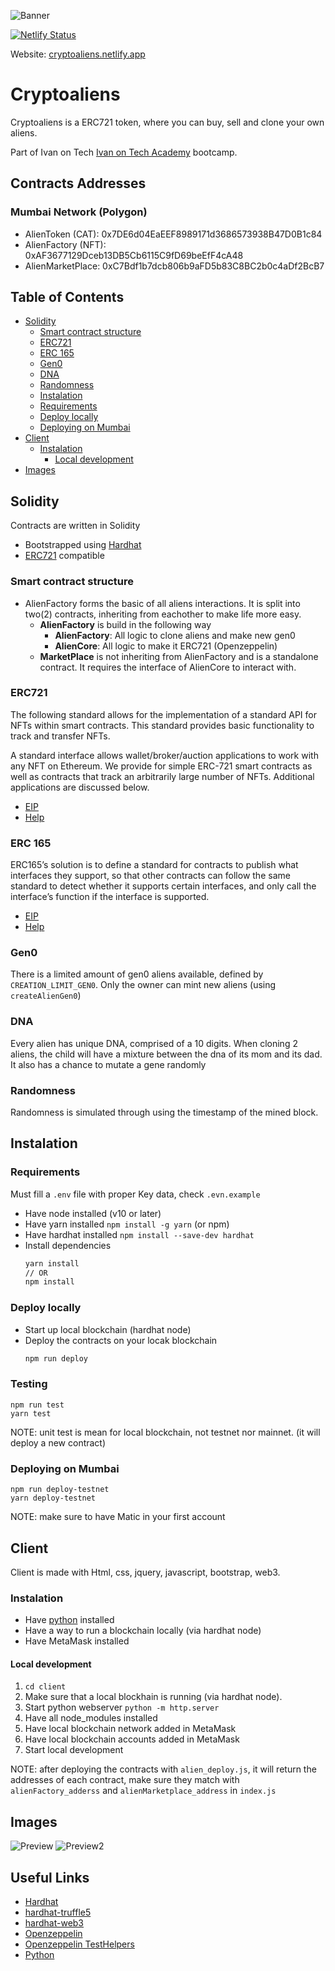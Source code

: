 ![Banner](./client/assets/images/banner.png)

[![Netlify Status](https://api.netlify.com/api/v1/badges/01e3773d-a42d-47f9-a73f-83733b1b3a75/deploy-status)](https://app.netlify.com)

Website: [cryptoaliens.netlify.app](https://cryptoaliens.netlify.app)

# Cryptoaliens
Cryptoaliens is a ERC721 token, where you can buy, sell and clone your own aliens.

Part of Ivan on Tech [Ivan on Tech Academy](https://academy.ivanontech.com/) bootcamp.
## Contracts Addresses
### Mumbai Network (Polygon)
- AlienToken (CAT): 0x7DE6d04EaEEF8989171d3686573938B47D0B1c84
- AlienFactory (NFT): 0xAF3677129Dceb13DB5Cb6115C9fD69beEfF4cA48
- AlienMarketPlace: 0xC7Bdf1b7dcb806b9aFD5b83C8BC2b0c4aDf2BcB7

## Table of Contents

- [Solidity](#solidity)
  - [Smart contract structure](#smart-contract-structure)
  - [ERC721](#erc721)
  - [ERC 165](#erc-165)
  - [Gen0](#gen0)
  - [DNA](#dna)
  - [Randomness](#randomness)
  - [Instalation](#instalation)
  - [Requirements](#requirements)
  - [Deploy locally](#deploy-locally)
  - [Deploying on Mumbai](#deploying-on-mumbai)
- [Client](#client)
  - [Instalation](#instalation-1)
    - [Local development](#local-development)
- [Images](#images)

## Solidity

Contracts are written in Solidity

- Bootstrapped using [Hardhat](https://hardhat.org/getting-started/#installation)
- [ERC721](http://erc721.org/) compatible

### Smart contract structure

- AlienFactory forms the basic of all aliens interactions. It is split into two(2) contracts, inheriting from eachother to make life more easy.
  - **AlienFactory** is build in the following way
    - **AlienFactory**: All logic to clone aliens and make new gen0
    - **AlienCore**: All logic to make it ERC721 (Openzeppelin)
  - **MarketPlace** is not inheriting from AlienFactory and is a standalone contract. It requires the interface of AlienCore to interact with.

### ERC721

The following standard allows for the implementation of a standard API for NFTs within smart contracts. This standard provides basic functionality to track and transfer NFTs.

A standard interface allows wallet/broker/auction applications to work with any NFT on Ethereum. We provide for simple ERC-721 smart contracts as well as contracts that track an arbitrarily large number of NFTs. Additional applications are discussed below.

- [EIP](https://eips.ethereum.org/EIPS/eip-721)
- [Help](https://docs.openzeppelin.com/contracts/2.x/api/token/erc721)

### ERC 165

ERC165’s solution is to define a standard for contracts to publish what interfaces they support, so that other contracts can follow the same standard to detect whether it supports certain interfaces, and only call the interface’s function if the interface is supported.

- [EIP](https://github.com/ethereum/EIPs/blob/master/EIPS/eip-165.md)
- [Help](https://medium.com/coinmonks/ethereum-standard-erc165-explained-63b54ca0d273)

### Gen0

There is a limited amount of gen0 aliens available, defined by `CREATION_LIMIT_GEN0`. Only the owner can mint new aliens (using `createAlienGen0`)

### DNA

Every alien has unique DNA, comprised of a 10 digits. When cloning 2 aliens, the child will have a mixture between the dna of its mom and its dad. It also has a chance to mutate a gene randomly

### Randomness

Randomness is simulated through using the timestamp of the mined block.

## Instalation

### Requirements
Must fill a `.env` file with proper Key data, check `.evn.example`

- Have node installed (v10 or later)
- Have yarn installed `npm install -g yarn` (or npm)
- Have hardhat installed `npm install --save-dev hardhat`
- Install dependencies
  ```bash
  yarn install
  // OR
  npm install
  ```

### Deploy locally

- Start up local blockchain (hardhat node)
- Deploy the contracts on your locak blockchain 
    ```bash
    npm run deploy
    ```

### Testing

```
npm run test
yarn test
```
NOTE: unit test is mean for local blockchain, not testnet nor mainnet. (it will deploy a new contract)

### Deploying on Mumbai

```
npm run deploy-testnet
yarn deploy-testnet
```

NOTE: make sure to have Matic in your first account

## Client

Client is made with Html, css, jquery, javascript, bootstrap, web3.

### Instalation

- Have [python](https://www.python.org/downloads/) installed
- Have a way to run a blockchain locally (via hardhat node)
- Have MetaMask installed

#### Local development

1. `cd client`
2. Make sure that a local blockhain is running (via hardhat node).
3. Start python webserver `python -m http.server`
4. Have all node_modules installed
5. Have local blockchain network added in MetaMask
6. Have local blockchain accounts added in MetaMask
7. Start local development

NOTE: after deploying the contracts with `alien_deploy.js`, it will return the addresses of each contract, make sure they match with `alienFactory_adderss` and `alienMarketplace_address` in `index.js`

## Images
![Preview](./client/assets/images/myAliens.png)
![Preview2](/client/assets/images/alienDetails.png)

## Useful Links
- [Hardhat](https://hardhat.org/getting-started/#installation)
- [hardhat-truffle5](https://hardhat.org/plugins/nomiclabs-hardhat-truffle5.html)
- [hardhat-web3](https://hardhat.org/plugins/nomiclabs-hardhat-web3.html)
- [Openzeppelin](https://docs.openzeppelin.com/openzeppelin)
- [Openzeppelin TestHelpers](https://docs.openzeppelin.com/test-helpers/0.5/)
- [Python](https://www.python.org/downloads/)
